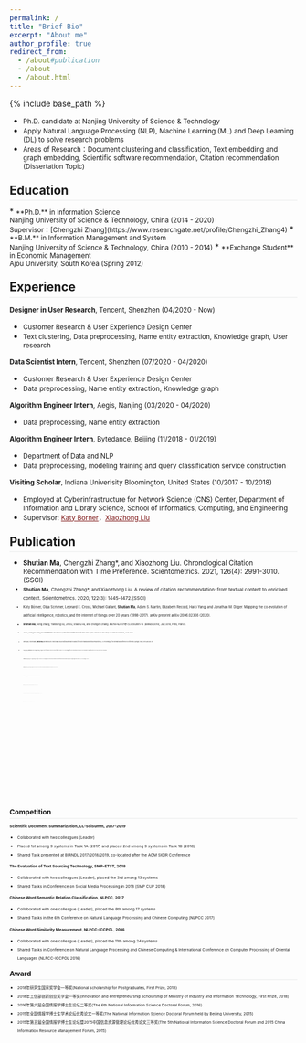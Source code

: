 ```yaml
---
permalink: /
title: "Brief Bio"
excerpt: "About me"
author_profile: true
redirect_from: 
  - /about#publication
  - /about
  - /about.html
---
```

<style>
.page__content p {
    margin: 0 0 0em;
}
p{
    /*margin: 0;*/
    /*padding: -30;*/
    /*line-height: 15px;*/
}
a{
	color:#7c1313;
}
ul{
    /*margin: 0;*/
    /*padding: -30;*/
    line-height: 15px;
    margin-block-start: 0em;
    margin-block-end: 0em;
}
ul li, ol li {
    margin-bottom: 0.em;
}
h1, h2, h3, h4, h5, h6 {
	padding-bottom: 0.2em;
	margin: 1em 0 0.5em;
	border-bottom: 2px solid #f2f3f3;
}
</style>
{% include base_path %} 
* <small> Ph.D. candidate at Nanjing University of Science & Technology</small>  
* <small>Apply Natural Language Processing (NLP), Machine Learning (ML) and Deep Learning (DL) to solve research problems</small>  
* <small> Areas of Research：Document clustering and classification, Text embedding and graph embedding, Scientific software recommendation, Citation recommendation (Dissertation Topic) </small>

<h2 id="education">Education</h2> 
* <small>**Ph.D.** in Information Science<br>
	Nanjing University of Science & Technology, China (2014 - 2020)<br>
	Supervisor：[Chengzhi Zhang](https://www.researchgate.net/profile/Chengzhi_Zhang4)</small> 
* <small>**B.M.** in Information Management and System<br>
	Nanjing University of Science & Technology, China (2010 - 2014)</small>  
* <small>**Exchange Student** in  Economic Management<br>
	Ajou University, South Korea (Spring 2012)</small>  


<h2 id="experience">Experience</h2> 

<small>**Designer in User Research**, Tencent, Shenzhen (04/2020 - Now)</small> 
* <small>Customer Research & User Experience Design Center</small>
* <small>Text clustering, Data preprocessing, Name entity extraction, Knowledge graph, User research</small>

<small>**Data Scientist Intern**, Tencent, Shenzhen (07/2020 - 04/2020)</small> 
* <small>Customer Research & User Experience Design Center</small>
* <small>Data preprocessing, Name entity extraction, Knowledge graph</small>

<small>**Algorithm Engineer Intern**, Aegis, Nanjing (03/2020 - 04/2020)</small> 
* <small>Data preprocessing, Name entity extraction </small>

<small>**Algorithm Engineer Intern**, Bytedance, Beijing (11/2018 - 01/2019)</small> 
* <small>Department of Data and NLP</small>
* <small>Data preprocessing, modeling training and query classification service construction</small>

<small>**Visiting Scholar**, Indiana Univerisity Bloomington, United States (10/2017 - 10/2018)</small> 
* <small>Employed at Cyberinfrastructure for Network Science (CNS) Center, Department of Information and Library Science, School of Informatics, Computing, and Engineering</small>
* <small>Supervisor: [Katy Borner](http://ella.slis.indiana.edu/~katy/)，[Xiaozhong Liu](https://www.sice.indiana.edu/all-people/profile.html?profile_id=100)</small>

<h2 id="publication">Publication</h2> 

* <small>**Shutian Ma**, Chengzhi Zhang*, and Xiaozhong Liu. Chronological Citation Recommendation with Time Preference. Scientometrics. 2021, 126(4): 2991-3010.(SSCI)<small>
* <small>**Shutian Ma**, Chengzhi Zhang*, and Xiaozhong Liu. A review of citation recommendation: from textual content to enriched context. Scientometrics. 2020, 122(3): 1445-1472.(SSCI)<small>
* <small>Katy Börner, Olga Scrivner, Leonard E. Cross, Michael Gallant, **Shutian Ma**, Adam S. Martin, Elizabeth Record, Haici Yang, and Jonathan M. Dilger. Mapping the co-evolution of artificial intelligence, robotics, and the internet of things over 20 years (1998-2017). arXiv preprint arXiv:2006.02366 (2020).<small>
* <small>**Shutian Ma**, Heng Zhang, Tianxiang Xu, Jin Xu, Shaohu Hu, and Chengzhi Zhang. IR&TM-NJUST@ CLSciSumm-19. (BIRNDL2019), July 2019, Paris, France.<small>
* <small>Jin Xu, Chengzhi Zhang and **Shutian Ma**. Ensemble System for Identification of Cited Text Spans: Based on Two Steps of Feature Selection, CCIR 2019<small>
* <small>Zheng Gao, Vincent Malic, **Shutian Ma**, and Patrick Shih. How to Make a Successful Movie: Factor Analysis from both Financial and Critical Perspectives [C]. In: Proceedings of the International Conference on Information, Springer, Cham, 2019: 669-678. (EI)<small>
* <small>Heng Zhang, **Shutian Ma**, and Chengzhi Zhang. Using Full-text of Academic Articles to Find Software Clusters [C]. In: Proceedings of the 17th International Conference on Scientometrics and Informetrics (ISSI 2019), Rome, Italy, 2019(small)<small>
* <small>**Shutian Ma**, Heng Zhang, Jin Xu, Chengzhi Zhang*. NJUST @ CLSciSumm-18. In: Proceedings of the 3nd Joint Workshop on Bibliometric-enhanced Information Retrieval and Natural Language Processing for Digital Libraries (BIRNDL 2018), July 2018, Michgen, USA. (EI)<small>
* <small>**Shutian Ma**, Yingyi Zhang, Chengzhi Zhang*. Using multiple Web resources and inference rules to classify Chinese word semantic relation. Information Discovery and Delivery 46.2 (2018): 120-126. (SSCI)<small>
* <small>**Shutian Ma**, and Chengzhi Zhang. Using Full-text Academic Articles and Wikipedia to Find Alternative Free Bioinformatics Software. SIGMET 2018.<small>
* <small>**Shutian Ma**, Jin Xu, Chengzhi Zhang*. Automatic identification of cited text spans: a multi-classifier approach over imbalanced dataset[J]. Scientometrics, 2018, 116(2): 1303-1330.(SSCI)<small>
* <small>Katy Börner, Olga Scrivner, Mike Gallant, **Shutian Ma**, Xiaozhong Liu, Keith Chewning, Lingfei Wu, and James A. Evans. "Skill discrepancies between research, education, and jobs reveal the critical need to supply soft skills for the data economy." Proceedings of the National Academy of Sciences115, no. 50 (2018): 12630-12637.(SCI)<small>
* <small>**Shutian Ma**, Jin Xu, Jie Wang and Chengzhi Zhang*. NJUST @ CLSciSumm-17. In: Proceedings of the 2nd Joint Workshop on Bibliometric-enhanced Information Retrieval and Natural Language Processing for Digital Libraries (BIRNDL 2017), Aug, 2017, Tokyo, Japan. (Winner of CL-SciSumm 2017) (EI)<small>
* <small>**Shutian Ma**, Chengzhi Zhang*. Document Representation and Clustering Models for Bilingual Documents Clustering. In: Proceedings of 2017 Annual Meeting of the Association for Information Science and Technology (ASIST’2017), Washington, DC, USA, 2017.<small>
* <small>**Shutian Ma**, Chengzhi Zhang*. Using Full-text to Evaluate Impact of Different Software Groups. In: Proceedings of the 16th International Conference on Scientometrics and Informetrics (ISSI 2017), Wuhan, China, 2017. (EI)<small>
* <small>**Shutian Ma**, Chengzhi Zhang*. Documents Representation for Comparable Corpora Clustering: A Preliminary Study. In: Proceedings of iConference2017, March 22-25, Wuhan, China, 2017.<small>
* <small>Qiangbing Wang, **Shutian Ma**, Chengzhi Zhang*. Predicting Users’ Demographic Characteristics in a Chinese Social Media Network. The Electronic Library. 2017, 35(4): 758-769. (SSCI)<small>
* <small>Jie Wang, **Shutian Ma**, Chengzhi Zhang*. CitationAS: A Summary Generation Tool Based on Clustering of Retrieved Citation Content. In: Proceedings of Second Workshop on Mining Scientific Papers: Computational Linguistics and Bibliometrics (CLBib-2017), Wuhan, China, 2017. (EI)<small>
* <small>Yingyi Zhang, Guo Chen, Chengzhi Zhang*, **Shutian Ma**. Analyzing scientific user tagging behavior on academic blogs according to tag’s content characteristics - a preliminary study. In: Proceedings of iConference2017, March 22-25, Wuhan, China, 2017.<small>
* <small>**Shutian Ma**, Xiaoyong Zhang, Chengzhi Zhang*. NLPCC 2016 Shared Task: Chinese Words Similarity Measure via Ensemble Learning based on Multiple Resources. In: Proceedings of the Fifth Conference on Natural Language Processing and Chinese Computing & The Twenty Fourth International Conference on Computer Processing of Oriental Languages (NLPCC-ICCPOL 2016). Kunming, China, 2016: 862–869. (EI)<small>
* <small>**Shutian Ma**, Chengzhi Zhang*, Daqing He. Document Representation Methods for Clustering Bilingual Documents. In: Processing of the 2016 Annual Meeting of the Association for Information Science and Technology (ASIST’2016), Copenhagen, Denmark, 2016.<small>
* <small>**Shutian Ma**, Chengzhi Zhang*. Automatic Collection of the Parallel Corpus with Little Prior Knowledge. In: Proceedings of the 13th China National Conference on Computational Linguistics (CCL2014), Wuhan, China, 2014: 95-106. (EI)<small>
* <small>章成志, 徐津, **马舒天**.(2019). 学术文本被引片段的自动识别研究(Automatic Identification of Cited Spans in Academic Articles). 情报理论与实践:1-11.<small>
* <small>章成志, **马舒天**, 揭春雨, & 姚旭晨. (2018). 基于双语 URL 匹配模式可信度的平行网页识别研究(Detection of Parallel Web Pages Based on the Automatically Discovered Bilingual URL Pairing Patterns). 中文信息学报, 32(3), 91-100.<small> 

<h2 id="competition">Competition</h2>  

<small>**Scientific Document Summarization, CL-SciSumm, 2017-2019**</small> 
* <small>Collaborated with two colleagues (Leader)</small>
* <small>Placed 1st among 9 systems in Task 1A (2017) and placed 2nd among 9 systems in Task 1B (2018)</small>
* <small>Shared Task presented at BIRNDL 2017/2018/2019, co-located after the ACM SIGIR Conference</small>

<small>**The Evaluation of Text Sourcing Technology, SMP-ETST, 2018**</small> 
* <small>Collaborated with two colleagues (Leader), placed the 3rd among 13 systems</small>
* <small>Shared Tasks in Conference on Social Media Processing in 2018 (SMP CUP 2018)</small>

<small>**Chinese Word Semantic Relation Classification, NLPCC, 2017**</small> 
* <small>Collaborated with one colleague (Leader), placed the 8th among 17 systems</small>
* <small>Shared Tasks in the 6th Conference on Natural Language Processing and Chinese Computing (NLPCC 2017)</small>

<small>**Chinese Word Similarity Measurement, NLPCC-ICCPOL, 2016**</small> 
* <small>Collaborated with one colleague (Leader), placed the 11th among 24 systems</small>
* <small>Shared Tasks in Conference on Natural Language Processing and Chinese Computing & International Conference on Computer Processing of Oriental Languages (NLPCC-ICCPOL 2016)</small>


<h2 id="award"> Award</h2> 

* <small>2018年研究生国家奖学金一等奖(National scholarship for Postgraduates, First Prize, 2018)</small> 
* <small>2018年工信部创新创业奖学金一等奖(Innovation and entrepreneurship scholarship of Ministry of Industry and Information Technology, First Prize, 2018)</small> 
* <small>2016年第六届全国情报学博士生论坛二等奖(The 6th National Information Science Doctoral Forum, 2016)</small> 
* <small>2015年全国情报学博士生学术论坛优秀论文一等奖(The National Information Science Doctoral Forum held by Beijing University, 2015)</small> 
* <small>2015年第五届全国情报学博士生论坛暨2015中国信息资源管理论坛优秀论文三等奖(The 5th National Information Science Doctoral Forum and 2015 China Information Resource Management Forum, 2015)</small>
